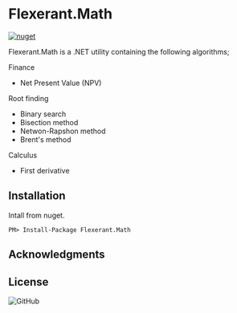 ﻿# Flexerant.Math

[![nuget](https://img.shields.io/nuget/v/Flexerant.Math?label=nuget)](https://www.nuget.org/packages/Flexerant.Math/)

Flexerant.Math is a .NET utility containing the following algorithms;

Finance
- Net Present Value (NPV)

Root finding
- Binary search
- Bisection method
- Netwon-Rapshon method
- Brent's method

Calculus
- First derivative

## Installation

Intall from nuget.

`PM> Install-Package Flexerant.Math`

## Acknowledgments



## License

![GitHub](https://img.shields.io/github/license/flexerant/Math)